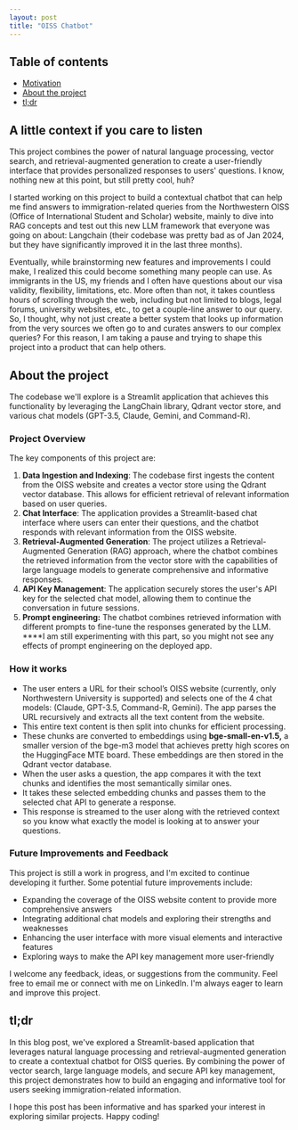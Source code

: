 ```yaml
---
layout: post
title: "OISS Chatbot"
---
```


## Table of contents
- [Motivation](#a-little-context-if-you-care-to-listen)
- [About the project](#about-the-project)
- [tl;dr](#tldr)

## A little context if you care to listen

This project combines the power of natural language processing, vector search, and retrieval-augmented generation to create a user-friendly interface that provides personalized responses to users' questions. I know, nothing new at this point, but still pretty cool, huh?

I started working on this project to build a contextual chatbot that can help me find answers to immigration-related queries from the Northwestern OISS (Office of International Student and Scholar) website, mainly to dive into RAG concepts and test out this new LLM framework that everyone was going on about: Langchain (their codebase was pretty bad as of Jan 2024, but they have significantly improved it in the last three months). 

Eventually, while brainstorming new features and improvements I could make, I realized this could become something many people can use. As immigrants in the US, my friends and I often have questions about our visa validity, flexibility, limitations, etc. More often than not, it takes countless hours of scrolling through the web, including but not limited to blogs, legal forums, university websites, etc., to get a couple-line answer to our query. So, I thought, why not just create a better system that looks up information from the very sources we often go to and curates answers to our complex queries? For this reason, I am taking a pause and trying to shape this project into a product that can help others. 

## About the project

The codebase we'll explore is a Streamlit application that achieves this functionality by leveraging the LangChain library, Qdrant vector store, and various chat models (GPT-3.5, Claude, Gemini, and Command-R).

### Project Overview

The key components of this project are:

1. **Data Ingestion and Indexing**: The codebase first ingests the content from the OISS website and creates a vector store using the Qdrant vector database. This allows for efficient retrieval of relevant information based on user queries.
2. **Chat Interface**: The application provides a Streamlit-based chat interface where users can enter their questions, and the chatbot responds with relevant information from the OISS website.
3. **Retrieval-Augmented Generation**: The project utilizes a Retrieval-Augmented Generation (RAG) approach, where the chatbot combines the retrieved information from the vector store with the capabilities of large language models to generate comprehensive and informative responses.
4. **API Key Management**: The application securely stores the user's API key for the selected chat model, allowing them to continue the conversation in future sessions.
5. **Prompt engineering:** The chatbot combines retrieved information with different prompts to fine-tune the responses generated by the LLM. ****I am still experimenting with this part, so you might not see any effects of prompt engineering on the deployed app.

### How it works

- The user enters a URL for their school’s OISS website (currently, only Northwestern University is supported) and selects one of the 4 chat models: (Claude, GPT-3.5, Command-R, Gemini). The app parses the URL recursively and extracts all the text content from the website.
- This entire text content is then split into chunks for efficient processing.
- These chunks are converted to embeddings using **bge-small-en-v1.5,** a smaller version of the bge-m3 model that achieves pretty high scores on the HuggingFace MTE board. These embeddings are then stored in the Qdrant vector database.
- When the user asks a question, the app compares it with the text chunks and identifies the most semantically similar ones.
- It takes these selected embedding chunks and passes them to the selected chat API to generate a response.
- This response is streamed to the user along with the retrieved context so you know what exactly the model is looking at to answer your questions.

### Future Improvements and Feedback

This project is still a work in progress, and I'm excited to continue developing it further. Some potential future improvements include:

- Expanding the coverage of the OISS website content to provide more comprehensive answers
- Integrating additional chat models and exploring their strengths and weaknesses
- Enhancing the user interface with more visual elements and interactive features
- Exploring ways to make the API key management more user-friendly

I welcome any feedback, ideas, or suggestions from the community. Feel free to email me or connect with me on LinkedIn. I'm always eager to learn and improve this project.

## tl;dr

In this blog post, we've explored a Streamlit-based application that leverages natural language processing and retrieval-augmented generation to create a contextual chatbot for OISS queries. By combining the power of vector search, large language models, and secure API key management, this project demonstrates how to build an engaging and informative tool for users seeking immigration-related information.

I hope this post has been informative and has sparked your interest in exploring similar projects. Happy coding!
